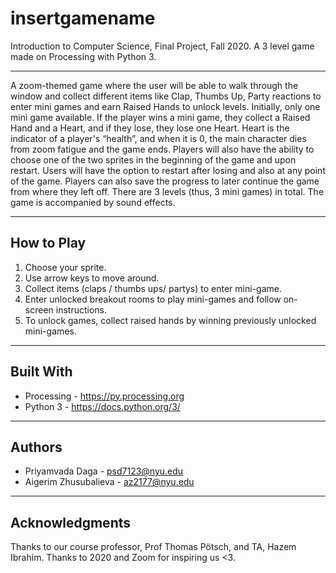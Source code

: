 # insertgamename
Introduction to Computer Science, Final Project, Fall 2020.
A 3 level game made on Processing with Python 3.

____________________


A zoom-themed game where the user will be able to walk through the window and collect different items like Clap, Thumbs Up, Party reactions to enter mini games and earn Raised Hands to unlock levels. Initially, only one mini game available. If the player wins a mini game, they collect a Raised Hand and a Heart, and if they lose, they lose one Heart. Heart is the indicator of a player's “health”, and when it is 0, the main character dies from zoom fatigue and the game ends. Players will also have the ability to choose one of the two sprites in the beginning of the game and upon restart. Users will have the option to restart after losing and also at any point of the game. Players can also save the progress to later continue the game from where they left off. There are 3 levels (thus, 3 mini games) in total. The game is accompanied by sound effects.

___

## How to Play ##

1. Choose your sprite.
2. Use arrow keys to move around. 
3. Collect items (claps / thumbs ups/ partys) to enter mini-game. 
4. Enter unlocked breakout rooms to play mini-games and follow on-screen instructions.
5. To unlock games, collect raised hands by winning previously unlocked mini-games.

___

## Built With ##

* Processing - https://py.processing.org
* Python 3 - https://docs.python.org/3/

___

## Authors ##

- Priyamvada Daga - psd7123@nyu.edu
- Aigerim Zhusubalieva - az2177@nyu.edu

___

## Acknowledgments ##

Thanks to our course professor, Prof Thomas Pötsch, and TA, Hazem Ibrahim.
Thanks to 2020 and Zoom for inspiring us <3.

